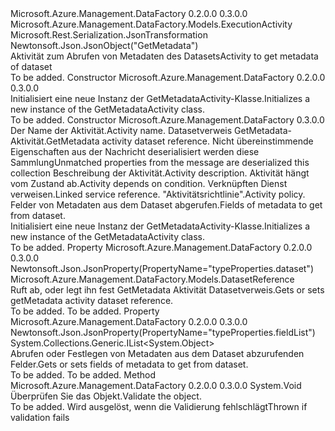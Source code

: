 <Type Name="GetMetadataActivity" FullName="Microsoft.Azure.Management.DataFactory.Models.GetMetadataActivity">
  <TypeSignature Language="C#" Value="public class GetMetadataActivity : Microsoft.Azure.Management.DataFactory.Models.ExecutionActivity" />
  <TypeSignature Language="ILAsm" Value=".class public auto ansi beforefieldinit GetMetadataActivity extends Microsoft.Azure.Management.DataFactory.Models.ExecutionActivity" />
  <TypeSignature Language="DocId" Value="T:Microsoft.Azure.Management.DataFactory.Models.GetMetadataActivity" />
  <TypeSignature Language="VB.NET" Value="Public Class GetMetadataActivity&#xA;Inherits ExecutionActivity" />
  <TypeSignature Language="F#" Value="type GetMetadataActivity = class&#xA;    inherit ExecutionActivity" />
  <AssemblyInfo>
    <AssemblyName>Microsoft.Azure.Management.DataFactory</AssemblyName>
    <AssemblyVersion>0.2.0.0</AssemblyVersion>
    <AssemblyVersion>0.3.0.0</AssemblyVersion>
  </AssemblyInfo>
  <Base>
    <BaseTypeName>Microsoft.Azure.Management.DataFactory.Models.ExecutionActivity</BaseTypeName>
  </Base>
  <Interfaces />
  <Attributes>
    <Attribute>
      <AttributeName>Microsoft.Rest.Serialization.JsonTransformation</AttributeName>
    </Attribute>
    <Attribute>
      <AttributeName>Newtonsoft.Json.JsonObject("GetMetadata")</AttributeName>
    </Attribute>
  </Attributes>
  <Docs>
    <summary>
            <span data-ttu-id="dd0ad-101">Aktivität zum Abrufen von Metadaten des Datasets</span><span class="sxs-lookup"><span data-stu-id="dd0ad-101">Activity to get metadata of dataset</span></span>
            </summary>
    <remarks>To be added.</remarks>
  </Docs>
  <Members>
    <Member MemberName=".ctor">
      <MemberSignature Language="C#" Value="public GetMetadataActivity ();" />
      <MemberSignature Language="ILAsm" Value=".method public hidebysig specialname rtspecialname instance void .ctor() cil managed" />
      <MemberSignature Language="DocId" Value="M:Microsoft.Azure.Management.DataFactory.Models.GetMetadataActivity.#ctor" />
      <MemberSignature Language="VB.NET" Value="Public Sub New ()" />
      <MemberType>Constructor</MemberType>
      <AssemblyInfo>
        <AssemblyName>Microsoft.Azure.Management.DataFactory</AssemblyName>
        <AssemblyVersion>0.2.0.0</AssemblyVersion>
        <AssemblyVersion>0.3.0.0</AssemblyVersion>
      </AssemblyInfo>
      <Parameters />
      <Docs>
        <summary>
            <span data-ttu-id="dd0ad-102">Initialisiert eine neue Instanz der GetMetadataActivity-Klasse.</span><span class="sxs-lookup"><span data-stu-id="dd0ad-102">Initializes a new instance of the GetMetadataActivity class.</span></span>
            </summary>
        <remarks>To be added.</remarks>
      </Docs>
    </Member>
    <Member MemberName=".ctor">
      <MemberSignature Language="C#" Value="public GetMetadataActivity (string name, Microsoft.Azure.Management.DataFactory.Models.DatasetReference dataset, System.Collections.Generic.IDictionary&lt;string,object&gt; additionalProperties = null, string description = null, System.Collections.Generic.IList&lt;Microsoft.Azure.Management.DataFactory.Models.ActivityDependency&gt; dependsOn = null, Microsoft.Azure.Management.DataFactory.Models.LinkedServiceReference linkedServiceName = null, Microsoft.Azure.Management.DataFactory.Models.ActivityPolicy policy = null, System.Collections.Generic.IList&lt;object&gt; fieldList = null);" />
      <MemberSignature Language="ILAsm" Value=".method public hidebysig specialname rtspecialname instance void .ctor(string name, class Microsoft.Azure.Management.DataFactory.Models.DatasetReference dataset, class System.Collections.Generic.IDictionary`2&lt;string, object&gt; additionalProperties, string description, class System.Collections.Generic.IList`1&lt;class Microsoft.Azure.Management.DataFactory.Models.ActivityDependency&gt; dependsOn, class Microsoft.Azure.Management.DataFactory.Models.LinkedServiceReference linkedServiceName, class Microsoft.Azure.Management.DataFactory.Models.ActivityPolicy policy, class System.Collections.Generic.IList`1&lt;object&gt; fieldList) cil managed" />
      <MemberSignature Language="DocId" Value="M:Microsoft.Azure.Management.DataFactory.Models.GetMetadataActivity.#ctor(System.String,Microsoft.Azure.Management.DataFactory.Models.DatasetReference,System.Collections.Generic.IDictionary{System.String,System.Object},System.String,System.Collections.Generic.IList{Microsoft.Azure.Management.DataFactory.Models.ActivityDependency},Microsoft.Azure.Management.DataFactory.Models.LinkedServiceReference,Microsoft.Azure.Management.DataFactory.Models.ActivityPolicy,System.Collections.Generic.IList{System.Object})" />
      <MemberSignature Language="VB.NET" Value="Public Sub New (name As String, dataset As DatasetReference, Optional additionalProperties As IDictionary(Of String, Object) = null, Optional description As String = null, Optional dependsOn As IList(Of ActivityDependency) = null, Optional linkedServiceName As LinkedServiceReference = null, Optional policy As ActivityPolicy = null, Optional fieldList As IList(Of Object) = null)" />
      <MemberSignature Language="F#" Value="new Microsoft.Azure.Management.DataFactory.Models.GetMetadataActivity : string * Microsoft.Azure.Management.DataFactory.Models.DatasetReference * System.Collections.Generic.IDictionary&lt;string, obj&gt; * string * System.Collections.Generic.IList&lt;Microsoft.Azure.Management.DataFactory.Models.ActivityDependency&gt; * Microsoft.Azure.Management.DataFactory.Models.LinkedServiceReference * Microsoft.Azure.Management.DataFactory.Models.ActivityPolicy * System.Collections.Generic.IList&lt;obj&gt; -&gt; Microsoft.Azure.Management.DataFactory.Models.GetMetadataActivity" Usage="new Microsoft.Azure.Management.DataFactory.Models.GetMetadataActivity (name, dataset, additionalProperties, description, dependsOn, linkedServiceName, policy, fieldList)" />
      <MemberType>Constructor</MemberType>
      <AssemblyInfo>
        <AssemblyName>Microsoft.Azure.Management.DataFactory</AssemblyName>
        <AssemblyVersion>0.3.0.0</AssemblyVersion>
      </AssemblyInfo>
      <Parameters>
        <Parameter Name="name" Type="System.String" />
        <Parameter Name="dataset" Type="Microsoft.Azure.Management.DataFactory.Models.DatasetReference" />
        <Parameter Name="additionalProperties" Type="System.Collections.Generic.IDictionary&lt;System.String,System.Object&gt;" />
        <Parameter Name="description" Type="System.String" />
        <Parameter Name="dependsOn" Type="System.Collections.Generic.IList&lt;Microsoft.Azure.Management.DataFactory.Models.ActivityDependency&gt;" />
        <Parameter Name="linkedServiceName" Type="Microsoft.Azure.Management.DataFactory.Models.LinkedServiceReference" />
        <Parameter Name="policy" Type="Microsoft.Azure.Management.DataFactory.Models.ActivityPolicy" />
        <Parameter Name="fieldList" Type="System.Collections.Generic.IList&lt;System.Object&gt;" />
      </Parameters>
      <Docs>
        <param name="name"><span data-ttu-id="dd0ad-103">Der Name der Aktivität.</span><span class="sxs-lookup"><span data-stu-id="dd0ad-103">Activity name.</span></span></param>
        <param name="dataset"><span data-ttu-id="dd0ad-104">Datasetverweis GetMetadata-Aktivität.</span><span class="sxs-lookup"><span data-stu-id="dd0ad-104">GetMetadata activity dataset reference.</span></span></param>
        <param name="additionalProperties"><span data-ttu-id="dd0ad-105">Nicht übereinstimmende Eigenschaften aus der Nachricht deserialisiert werden diese Sammlung</span><span class="sxs-lookup"><span data-stu-id="dd0ad-105">Unmatched properties from the message are deserialized this collection</span></span></param>
        <param name="description"><span data-ttu-id="dd0ad-106">Beschreibung der Aktivität.</span><span class="sxs-lookup"><span data-stu-id="dd0ad-106">Activity description.</span></span></param>
        <param name="dependsOn"><span data-ttu-id="dd0ad-107">Aktivität hängt vom Zustand ab.</span><span class="sxs-lookup"><span data-stu-id="dd0ad-107">Activity depends on condition.</span></span></param>
        <param name="linkedServiceName"><span data-ttu-id="dd0ad-108">Verknüpften Dienst verweisen.</span><span class="sxs-lookup"><span data-stu-id="dd0ad-108">Linked service reference.</span></span></param>
        <param name="policy"><span data-ttu-id="dd0ad-109">"Aktivitätsrichtlinie".</span><span class="sxs-lookup"><span data-stu-id="dd0ad-109">Activity policy.</span></span></param>
        <param name="fieldList"><span data-ttu-id="dd0ad-110">Felder von Metadaten aus dem Dataset abgerufen.</span><span class="sxs-lookup"><span data-stu-id="dd0ad-110">Fields of metadata to get from dataset.</span></span></param>
        <summary>
            <span data-ttu-id="dd0ad-111">Initialisiert eine neue Instanz der GetMetadataActivity-Klasse.</span><span class="sxs-lookup"><span data-stu-id="dd0ad-111">Initializes a new instance of the GetMetadataActivity class.</span></span>
            </summary>
        <remarks>To be added.</remarks>
      </Docs>
    </Member>
    <Member MemberName="Dataset">
      <MemberSignature Language="C#" Value="public Microsoft.Azure.Management.DataFactory.Models.DatasetReference Dataset { get; set; }" />
      <MemberSignature Language="ILAsm" Value=".property instance class Microsoft.Azure.Management.DataFactory.Models.DatasetReference Dataset" />
      <MemberSignature Language="DocId" Value="P:Microsoft.Azure.Management.DataFactory.Models.GetMetadataActivity.Dataset" />
      <MemberSignature Language="VB.NET" Value="Public Property Dataset As DatasetReference" />
      <MemberSignature Language="F#" Value="member this.Dataset : Microsoft.Azure.Management.DataFactory.Models.DatasetReference with get, set" Usage="Microsoft.Azure.Management.DataFactory.Models.GetMetadataActivity.Dataset" />
      <MemberType>Property</MemberType>
      <AssemblyInfo>
        <AssemblyName>Microsoft.Azure.Management.DataFactory</AssemblyName>
        <AssemblyVersion>0.2.0.0</AssemblyVersion>
        <AssemblyVersion>0.3.0.0</AssemblyVersion>
      </AssemblyInfo>
      <Attributes>
        <Attribute>
          <AttributeName>Newtonsoft.Json.JsonProperty(PropertyName="typeProperties.dataset")</AttributeName>
        </Attribute>
      </Attributes>
      <ReturnValue>
        <ReturnType>Microsoft.Azure.Management.DataFactory.Models.DatasetReference</ReturnType>
      </ReturnValue>
      <Docs>
        <summary>
            <span data-ttu-id="dd0ad-112">Ruft ab, oder legt ihn fest GetMetadata Aktivität Datasetverweis.</span><span class="sxs-lookup"><span data-stu-id="dd0ad-112">Gets or sets getMetadata activity dataset reference.</span></span>
            </summary>
        <value>To be added.</value>
        <remarks>To be added.</remarks>
      </Docs>
    </Member>
    <Member MemberName="FieldList">
      <MemberSignature Language="C#" Value="public System.Collections.Generic.IList&lt;object&gt; FieldList { get; set; }" />
      <MemberSignature Language="ILAsm" Value=".property instance class System.Collections.Generic.IList`1&lt;object&gt; FieldList" />
      <MemberSignature Language="DocId" Value="P:Microsoft.Azure.Management.DataFactory.Models.GetMetadataActivity.FieldList" />
      <MemberSignature Language="VB.NET" Value="Public Property FieldList As IList(Of Object)" />
      <MemberSignature Language="F#" Value="member this.FieldList : System.Collections.Generic.IList&lt;obj&gt; with get, set" Usage="Microsoft.Azure.Management.DataFactory.Models.GetMetadataActivity.FieldList" />
      <MemberType>Property</MemberType>
      <AssemblyInfo>
        <AssemblyName>Microsoft.Azure.Management.DataFactory</AssemblyName>
        <AssemblyVersion>0.2.0.0</AssemblyVersion>
        <AssemblyVersion>0.3.0.0</AssemblyVersion>
      </AssemblyInfo>
      <Attributes>
        <Attribute>
          <AttributeName>Newtonsoft.Json.JsonProperty(PropertyName="typeProperties.fieldList")</AttributeName>
        </Attribute>
      </Attributes>
      <ReturnValue>
        <ReturnType>System.Collections.Generic.IList&lt;System.Object&gt;</ReturnType>
      </ReturnValue>
      <Docs>
        <summary>
            <span data-ttu-id="dd0ad-113">Abrufen oder Festlegen von Metadaten aus dem Dataset abzurufenden Felder.</span><span class="sxs-lookup"><span data-stu-id="dd0ad-113">Gets or sets fields of metadata to get from dataset.</span></span>
            </summary>
        <value>To be added.</value>
        <remarks>To be added.</remarks>
      </Docs>
    </Member>
    <Member MemberName="Validate">
      <MemberSignature Language="C#" Value="public override void Validate ();" />
      <MemberSignature Language="ILAsm" Value=".method public hidebysig virtual instance void Validate() cil managed" />
      <MemberSignature Language="DocId" Value="M:Microsoft.Azure.Management.DataFactory.Models.GetMetadataActivity.Validate" />
      <MemberSignature Language="VB.NET" Value="Public Overrides Sub Validate ()" />
      <MemberSignature Language="F#" Value="override this.Validate : unit -&gt; unit" Usage="getMetadataActivity.Validate " />
      <MemberType>Method</MemberType>
      <AssemblyInfo>
        <AssemblyName>Microsoft.Azure.Management.DataFactory</AssemblyName>
        <AssemblyVersion>0.2.0.0</AssemblyVersion>
        <AssemblyVersion>0.3.0.0</AssemblyVersion>
      </AssemblyInfo>
      <ReturnValue>
        <ReturnType>System.Void</ReturnType>
      </ReturnValue>
      <Parameters />
      <Docs>
        <summary>
            <span data-ttu-id="dd0ad-114">Überprüfen Sie das Objekt.</span><span class="sxs-lookup"><span data-stu-id="dd0ad-114">Validate the object.</span></span>
            </summary>
        <remarks>To be added.</remarks>
        <exception cref="T:Microsoft.Rest.ValidationException">
            <span data-ttu-id="dd0ad-115">Wird ausgelöst, wenn die Validierung fehlschlägt</span><span class="sxs-lookup"><span data-stu-id="dd0ad-115">Thrown if validation fails</span></span>
            </exception>
      </Docs>
    </Member>
  </Members>
</Type>
